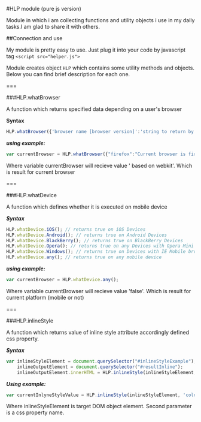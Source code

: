 #HLP module (pure js version)


Module in which i am collecting functions and utility objects i use in my daily tasks.I am glad to share it with others.

##Connection and use

My module is pretty easy to use. Just plug it into your code by javascript tag `<script src="helper.js">`

Module creates object `HLP` which contains some utility methods and objects. Below you can find brief description for each one.

===

###HLP.whatBrowser

A function which returns specified data depending on a user's browser

**Syntax**

```javascript
HLP.whatBrowser({'browser name [browser version]':'string to return by function', ...});
```

***using example:***

```javascript
var currentBrowser = HLP.whatBrowser({"firefox":"Current browser is firefox","ie":"Explorer you dont know how to rock","chrome safari":" based on webkit","opera":"geek opera"});
```

Where variable currentBrowser will recieve value ' based on webkit'. Which is result for current browser

===

###HLP.whatDevice

A function which defines whether it is executed on mobile device

***Syntax***

```javascript
HLP.whatDevice.iOS(); // returns true on iOS Devices
HLP.whatDevice.Android(); // returns true on Android Devices
HLP.whatDevice.BlackBerry(); // returns true on BlackBerry Devices
HLP.whatDevice.Opera(); // returns true on any Devices with Opera Mini or Opera Mobile browser
HLP.whatDevice.Windows(); // returns true on Devices with IE Mobile browser
HLP.whatDevice.any(); // returns true on any mobile device
```

***using example:***

```javascript
var currentBrowser = HLP.whatDevice.any();
```

Where variable currentBrowser will recieve value 'false'. Which is result for current platform (mobile or not)

===

###HLP.inlineStyle

A function which returns value of inline style attribute accordingly defined css property.

***Syntax***

```javascript
var inlineStyleElement = document.querySelector("#inlineStyleExample"),
	inlineOutputElement = document.querySelector("#resultInline");
	inlineOutputElement.innerHTML = HLP.inlineStyle(inlineStyleElement, 'color');
```

***Using example:***

```javascript
var currentInlyneStyleValue = HLP.inlineStyle(inlineStyleElement, 'color');
```

Where inlineStyleElement is target DOM object element. Second parameter is a css property name.
